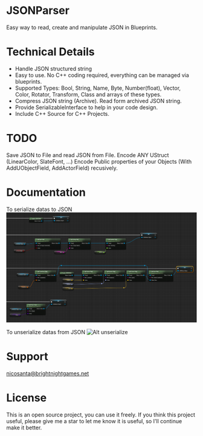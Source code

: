 # JSONParser

Easy way to read, create and manipulate JSON in Blueprints.

# Technical Details

* Handle JSON structured string
* Easy to use. No C++ coding required, everything can be managed via blueprints.
* Supported Types: Bool, String, Name, Byte, Number(float), Vector, Color, Rotator, Transform, Class and arrays of these types.
* Compress JSON string (Archive). Read form archived JSON string.
* Provide SerializableInterface to help in your code design.
* Include C++ Source for C++ Projects.

# TODO
Save JSON to File and read JSON from File.
Encode ANY UStruct (LinearColor, SlateFont, ...)
Encode Public properties of your Objects (With AddUObjectField, AddActorField) recusively.

# Documentation
To serialize datas to JSON
![Alt serialize](docs/serialize.png?raw=true "Serialize")

To unserialize datas from JSON
![Alt unserialize](docs/unserialize?raw=true "Unserialize")

# Support
nicosanta@brightnightgames.net

# License

This is an open source project, you can use it freely. If you think this project useful, please give me a star to let me know it is useful, so I'll continue make it better.
